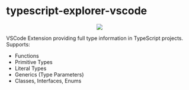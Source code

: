 # typescript-explorer-vscode

<p align="center">
<img src="https://user-images.githubusercontent.com/16108792/198750577-f9430cc3-ff13-43dc-a027-da8041a38337.gif" />
</p>

VSCode Extension providing full type information in TypeScript projects. Supports:

-   Functions
-   Primitive Types
-   Literal Types
-   Generics (Type Parameters)
-   Classes, Interfaces, Enums
